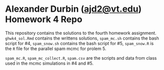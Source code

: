 # Alexander Durbin (ajd2@vt.edu) Homework 4 Repo

This repository contains the solutions to the fourth homework assignment.
`ghwk4_sol.Rmd` contains the writtens solutions, `spam_mc.sh` contains the bash
script for #4, `spam_snow.sh` contains the bash script for #5, `spam_snow.R` is
the `R` file for the parallel spam mcmc for prolem 5.

`spam_mc.R`, `spam_mc_collect.R`, `spam.csv` are the scripts and data from
class used in the mcmc simulations in #4 and #5.
